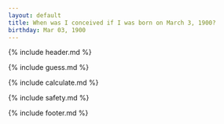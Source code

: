 ```yaml
---
layout: default
title: When was I conceived if I was born on March 3, 1900?
birthday: Mar 03, 1900
---
```


{% include header.md %}

{% include guess.md %}

{% include calculate.md %}

{% include safety.md %}

{% include footer.md %}



